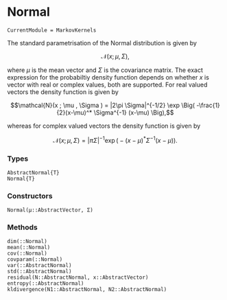 # Normal

```@meta
CurrentModule = MarkovKernels
```

The standard parametrisation of the Normal distribution is given by

```math
\mathcal{N}(x ; \mu  , \Sigma ),
```
where $\mu$ is the mean vector and $\Sigma$ is the covariance matrix.
The exact expression for the probabiltiy density function depends on whether $x$ is vector with real or complex values, both are supported.
For real valued vectors the density function is given by
```math
\mathcal{N}(x ; \mu  , \Sigma ) = |2\pi \Sigma|^{-1/2} \exp \Big(  -\frac{1}{2}(x-\mu)^* \Sigma^{-1} (x-\mu)  \Big),
```
whereas for complex valued vectors the density function is given by
```math
\mathcal{N}(x ; \mu  , \Sigma ) = |\pi \Sigma|^{-1} \exp \Big(  -(x-\mu)^* \Sigma^{-1} (x-\mu)  \Big).
```

### Types
```@docs
AbstractNormal{T}
Normal{T}
```

### Constructors

```@docs
Normal(μ::AbstractVector, Σ)
```

### Methods

```@docs
dim(::Normal)
mean(::Normal)
cov(::Normal)
covparam(::Normal)
var(::AbstractNormal)
std(::AbstractNormal)
residual(N::AbstractNormal, x::AbstractVector)
entropy(::AbstractNormal)
kldivergence(N1::AbstractNormal, N2::AbstractNormal)
```